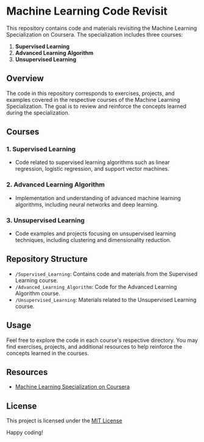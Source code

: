 # Machine Learning Code Revisit

This repository contains code and materials revisiting the Machine Learning Specialization on Coursera. The specialization includes three courses:

1. **Supervised Learning**
2. **Advanced Learning Algorithm**
3. **Unsupervised Learning**

## Overview

The code in this repository corresponds to exercises, projects, and examples covered in the respective courses of the Machine Learning Specialization. The goal is to review and reinforce the concepts learned during the specialization.

## Courses

### 1. Supervised Learning

- Code related to supervised learning algorithms such as linear regression, logistic regression, and support vector machines.

### 2. Advanced Learning Algorithm

- Implementation and understanding of advanced machine learning algorithms, including neural networks and deep learning.

### 3. Unsupervised Learning

- Code examples and projects focusing on unsupervised learning techniques, including clustering and dimensionality reduction.

## Repository Structure

- `/Supervised_Learning`: Contains code and materials from the Supervised Learning course.
- `/Advanced_Learning_Algorithm`: Code for the Advanced Learning Algorithm course.
- `/Unsupervised_Learning`: Materials related to the Unsupervised Learning course.

## Usage

Feel free to explore the code in each course's respective directory. You may find exercises, projects, and additional resources to help reinforce the concepts learned in the courses.

## Resources

- [Machine Learning Specialization on Coursera](https://www.coursera.org/specializations/machine-learning-introduction)

## License

This project is licensed under the [MIT License](LICENSE)

Happy coding!

